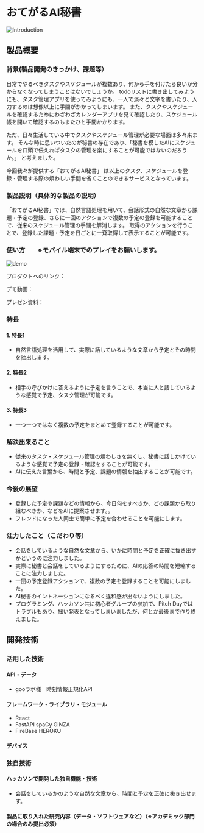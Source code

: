 # おてがるAI秘書

![Introduction](https://user-images.githubusercontent.com/103818070/197893355-f8822643-d420-44b8-a866-d08ad39a9692.JPG)

## 製品概要
### 背景(製品開発のきっかけ、課題等）
日常でやるべきタスクやスケジュールが複数あり、何から手を付けたら良いか分からなくなってしまうことはないでしょうか。
todoリストに書き出してみようにも、タスク管理アプリを使ってみようにも、一人で淡々と文字を書いたり、入力するのは想像以上に手間がかかってしまいます。
また、タスクやスケジュールを確認するためにわざわざカレンダーアプリを見て確認したり、スケジュール帳を開いて確認するのもまたひと手間かかります。

ただ、日々生活している中でタスクやスケジュール管理が必要な場面は多々来ます。
そんな時に思いついたのが秘書の存在であり、「秘書を模したAIにスケジュールを口頭で伝えればタスクの管理を楽にすることが可能ではないのだろうか。」 と考えました。

今回我々が提供する「おてがるAI秘書」 は以上のタスク、スケジュールを登録・管理する際の煩わしい手間を省くことのできるサービスとなっています。
### 製品説明（具体的な製品の説明）
「おてがるAI秘書」では、自然言語処理を用いて、会話形式の自然な文章から課題・予定の登録、さらに一回のアクションで複数の予定の登録を可能することで、従来のスケジュール管理の手間を解消します。
取得のアクションを行うことで、登録した課題・予定を日ごとに一斉取得して表示することが可能です。

### 使い方　　※モバイル端末でのプレイをお願いします。
![demo](https://user-images.githubusercontent.com/103818070/197911708-933662e5-621d-4a13-87e8-ad0ab341e3e1.jpg)

  
プロダクトへのリンク：

デモ動画：

プレゼン資料：
### 特長
#### 1. 特長1
- 自然言語処理を活用して、実際に話しているような文章から予定とその時間を抽出します。
#### 2. 特長2
- 相手の呼びかけに答えるように予定を言うことで、本当に人と話しているような感覚で予定、タスク管理が可能です。
#### 3. 特長3
- 一つ一つではなく複数の予定をまとめて登録することが可能です。
### 解決出来ること
- 従来のタスク・スケジュール管理の煩わしさを無くし、秘書に話しかけているような感覚で予定の登録・確認をすることが可能です。
- AIに伝えた言葉から、時間と予定、課題の情報を抽出することが可能です。
### 今後の展望
- 登録した予定や課題などの情報から、今日何をすべきか、どの課題から取り組むべきか、などをAIに提案させます。。
- フレンドになった人同士で簡単に予定を合わせることを可能にします。
### 注力したこと（こだわり等）
- 会話をしているような自然な文章から、いかに時間と予定を正確に抜き出すかというのに注力しました。
- 実際に秘書と会話をしているようにするために、AIの応答の時間を短縮することに注力しました。
- 一回の予定登録アクションで、複数の予定を登録することを可能にしました。
- AI秘書のイントネーションになるべく違和感が出ないようにしました。
- プログラミング、ハッカソン共に初心者グループの参加で、Pitch Dayではトラブルもあり、拙い発表となってしまいましたが、何とか最後まで作り終えました。
## 開発技術
### 活用した技術
#### API・データ
- gooラボ様　時刻情報正規化API
#### フレームワーク・ライブラリ・モジュール
- React
- FastAPI spaCy GiNZA
- FireBase HEROKU
  

#### デバイス

### 独自技術
#### ハッカソンで開発した独自機能・技術
- 会話をしているかのような自然な文章から、時間と予定を正確に抜き出せます。

#### 製品に取り入れた研究内容（データ・ソフトウェアなど）（※アカデミック部門の場合のみ提出必須）
